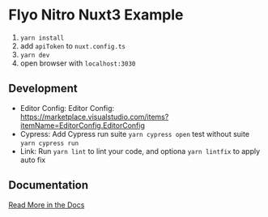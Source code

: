 # Flyo Nitro Nuxt3 Example

1. `yarn install`
2. add `apiToken` to `nuxt.config.ts`
3. `yarn dev`
4. open browser with `localhost:3030`

## Development

- Editor Config: Editor Config: https://marketplace.visualstudio.com/items?itemName=EditorConfig.EditorConfig
- Cypress: Add Cypress run suite `yarn cypress open` test without suite `yarn cypress run`
- Link: Run `yarn lint` to lint your code, and optiona `yarn lintfix` to apply auto fix 

## Documentation

[Read More in the Docs](https://dev.flyo.cloud/nitro/javascript)
